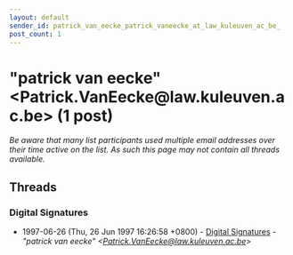 ```yaml
---
layout: default
sender_id: patrick_van_eecke_patrick_vaneecke_at_law_kuleuven_ac_be_
post_count: 1
---
```


# "patrick van eecke" <Patrick.VanEecke<span>@</span>law.kuleuven.ac.be> (1 post)

_Be aware that many list participants used multiple email addresses over their time active on the list. As such this page may not contain all threads available._

## Threads

### Digital Signatures
+ 1997-06-26 (Thu, 26 Jun 1997 16:26:58 +0800) - [Digital Signatures](/archive/1997/06/540a9b2fa6055a87d2dac45b646c8353a97ee9840d1e70da47c1837379c47373) - _"patrick van eecke" \<Patrick.VanEecke@law.kuleuven.ac.be\>_

